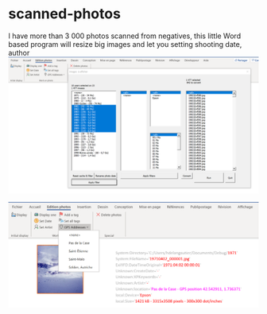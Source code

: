# scanned-photos
I have more than 3 000 photos scanned from negatives, this little Word based program will resize big images and let you setting shooting date, author
![Test Image 4](https://github.com/langautier/scanned-photos/blob/master/mainscreen.png)


![Test Image 4](https://github.com/langautier/scanned-photos/blob/master/setGPS.png)
